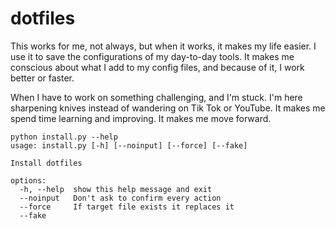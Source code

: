 # dotfiles

This works for me, not always, but when it works, it makes my life easier. I use it to save the configurations of my day-to-day tools. It makes me conscious about what I add to my config files, and because of it, I work better or faster.

When I have to work on something challenging, and I'm stuck. I'm here sharpening knives instead of wandering on Tik Tok or YouTube. It makes me spend time learning and improving. It makes me move forward.

``` terminal
python install.py --help
usage: install.py [-h] [--noinput] [--force] [--fake]

Install dotfiles

options:
  -h, --help  show this help message and exit
  --noinput   Don't ask to confirm every action
  --force     If target file exists it replaces it
  --fake

```
